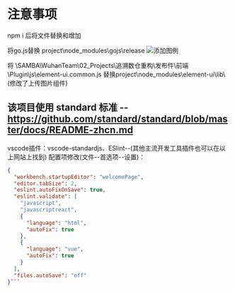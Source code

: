 # 注意事项

npm i 后将文件替换和增加


将go.js替换 project\node_modules\gojs\release
![添加图例](https://ooo.0o0.ooo/2017/06/14/5940e8f302bb3.png)

将  \\SAMBA\WuhanTeam\02_Projects\追溯数仓重构\发布件\前端\Plugin\js\element-ui.common.js 替换project\node_modules\element-ui\lib\ (修改了上传图片组件)


## 该项目使用 standard 标准 --https://github.com/standard/standard/blob/master/docs/README-zhcn.md

vscode插件：vscode-standardjs、ESlint--(其他主流开发工具插件也可以在以上网站上找到)
配置项修改(文件--首选项--设置)：
```json
{
  "workbench.startupEditor": "welcomePage",
  "editor.tabSize": 2,
  "eslint.autoFixOnSave": true,
  "eslint.validate": [
    "javascript",
    "javascriptreact",
    {
      "language": "html",
      "autoFix": true
    },
    {
      "language": "vue",
      "autoFix": true
    }
  ],
  "files.autoSave": "off"
}```